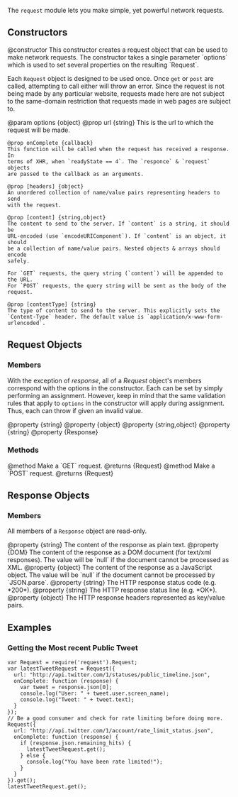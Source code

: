 The `request` module lets you make simple, yet powerful network requests.


## Constructors ##

<api name="Request">
@constructor
This constructor creates a request object that can be used to make network
requests. The constructor takes a single parameter `options` which is used to
set several properties on the resulting `Request`.

Each `Request` object is designed to be used once. Once `get` or `post` are
called, attempting to call either will throw an error. Since the request is not
being made by any particular website, requests made here are not subject to the
same-domain restriction that requests made in web pages are subject to.

@param options {object}
    @prop url {string}
    This is the url to which the request will be made.

    @prop onComplete {callback}
    This function will be called when the request has received a response. In
    terms of XHR, when `readyState == 4`. The `responce` & `request` objects
    are passed to the callback as an arguments.

    @prop [headers] {object}
    An unordered collection of name/value pairs representing headers to send
    with the request.

    @prop [content] {string,object}
    The content to send to the server. If `content` is a string, it should be
    URL-encoded (use `encodeURIComponent`). If `content` is an object, it should
    be a collection of name/value pairs. Nested objects & arrays should encode
    safely.

    For `GET` requests, the query string (`content`) will be appended to the URL.
    For `POST` requests, the query string will be sent as the body of the request.

    @prop [contentType] {string}
    The type of content to send to the server. This explicitly sets the
    `Content-Type` header. The default value is `application/x-www-form-urlencoded`.
</api>


## Request Objects ##

### Members ###

With the exception of *response*, all of a *Request* object's members correspond
with the options in the constructor. Each can be set by simply performing an
assignment. However, keep in mind that the same validation rules that apply to
`options` in the constructor will apply during assignment. Thus, each can throw
if given an invalid value.

<api name="url">
@property {string}
</api>

<api name="headers">
@property {object}
</api>

<api name="content">
@property {string,object}
</api>

<api name="contentType">
@property {string}
</api>

<api name="response">
@property {Response}
</api>

### Methods ###

<api name="get">
@method
Make a `GET` request.
@returns {Request}
</api>

<api name="post">
@method
Make a `POST` request.
@returns {Request}
</api>


## Response Objects ##

### Members ###

All members of a `Response` object are read-only.

<api name="text">
@property {string}
The content of the response as plain text.
</api>

<api name="xml">
@property {DOM}
The content of the response as a DOM document (for text/xml responses). The
value will be `null` if the document cannot be processed as XML.
</api>

<api name="json">
@property {object}
The content of the response as a JavaScript object. The value will be `null`
if the document cannot be processed by `JSON.parse`.
</api>

<api name="status">
@property {string}
The HTTP response status code (e.g. *200*).
</api>

<api name="statusText">
@property {string}
The HTTP response status line (e.g. *OK*).
</api>

<api name="headers">
@property {object}
The HTTP response headers represented as key/value pairs.
</api>


## Examples

### Getting the Most recent Public Tweet ###

    var Request = require('request').Request;
    var latestTweetRequest = Request({
      url: "http://api.twitter.com/1/statuses/public_timeline.json",
      onComplete: function (response) {
        var tweet = response.json[0];
        console.log("User: " + tweet.user.screen_name);
        console.log("Tweet: " + tweet.text);
      }
    });
    // Be a good consumer and check for rate limiting before doing more.
    Request({
      url: "http://api.twitter.com/1/account/rate_limit_status.json",
      onComplete: function (response) {
        if (response.json.remaining_hits) {
          latestTweetRequest.get();
        } else {
          console.log("You have been rate limited!");
        }
      }
    }).get();
    latestTweetRequest.get();
